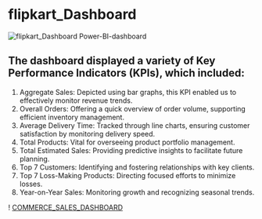 # flipkart_Dashboard
![flipkart_Dashboard Power-BI-dashboard](https://github.com/yashsahu27420/Power-BI-dashboard/blob/main/flipkart_Dashboard.png?raw=true)
## The dashboard displayed a variety of Key Performance Indicators (KPIs), which included:
1. Aggregate Sales: Depicted using bar graphs, this KPI enabled us to effectively monitor revenue trends.
2. Overall Orders: Offering a quick overview of order volume, supporting efficient inventory management.
3. Average Delivery Time: Tracked through line charts, ensuring customer satisfaction by monitoring delivery speed.
4. Total Products: Vital for overseeing product portfolio management.
5. Total Estimated Sales: Providing predictive insights to facilitate future planning.
6. Top 7 Customers: Identifying and fostering relationships with key clients.
7. Top 7 Loss-Making Products: Directing focused efforts to minimize losses.
8. Year-on-Year Sales: Monitoring growth and recognizing seasonal trends.

! [COMMERCE_SALES_DASHBOARD](https://github.com/yashsahu27420/Power-BI-dashboard/blob/main/COMMERCE%20SALES%20DASHBOARD.png?raw=true)
